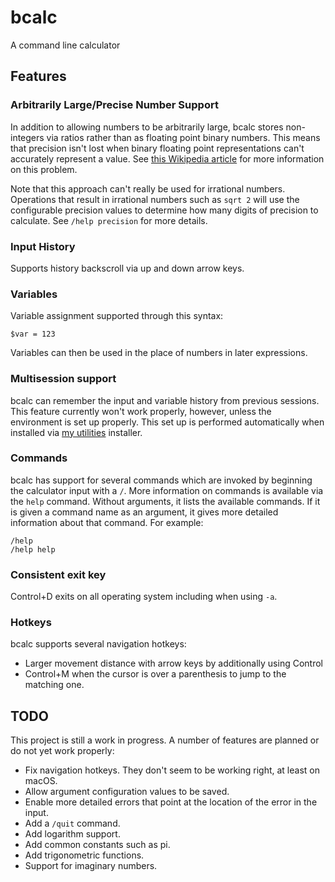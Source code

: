 # bcalc
A command line calculator

## Features

### Arbitrarily Large/Precise Number Support

In addition to allowing numbers to be arbitrarily large, bcalc stores non-integers via ratios rather than as floating point binary numbers. This means that precision isn't lost when binary floating point representations can't accurately represent a value. See [this Wikipedia article](https://en.wikipedia.org/wiki/Binary_number#Fractions) for more information on this problem.

Note that this approach can't really be used for irrational numbers. Operations that result in irrational numbers such as `sqrt 2` will use the configurable precision values to determine how many digits of precision to calculate. See `/help precision` for more details.

### Input History

Supports history backscroll via up and down arrow keys.

### Variables

Variable assignment supported through this syntax:

```
$var = 123
```

Variables can then be used in the place of numbers in later expressions.

### Multisession support

bcalc can remember the input and variable history from previous sessions. This feature currently won't work properly, however, unless the environment is set up properly. This set up is performed automatically when installed via [my utilities](https://github.com/bytesized/utilities) installer.

### Commands

bcalc has support for several commands which are invoked by beginning the calculator input with a `/`. More information on commands is available via the `help` command. Without arguments, it lists the available commands. If it is given a command name as an argument, it gives more detailed information about that command. For example:

```
/help
/help help
```

### Consistent exit key

Control+D exits on all operating system including when using `-a`.

### Hotkeys

bcalc supports several navigation hotkeys:

 - Larger movement distance with arrow keys by additionally using Control
 - Control+M when the cursor is over a parenthesis to jump to the matching one.

## TODO

This project is still a work in progress. A number of features are planned or do not yet work properly:

 - Fix navigation hotkeys. They don't seem to be working right, at least on macOS.
 - Allow argument configuration values to be saved.
 - Enable more detailed errors that point at the location of the error in the input.
 - Add a `/quit` command.
 - Add logarithm support.
 - Add common constants such as pi.
 - Add trigonometric functions.
 - Support for imaginary numbers.
